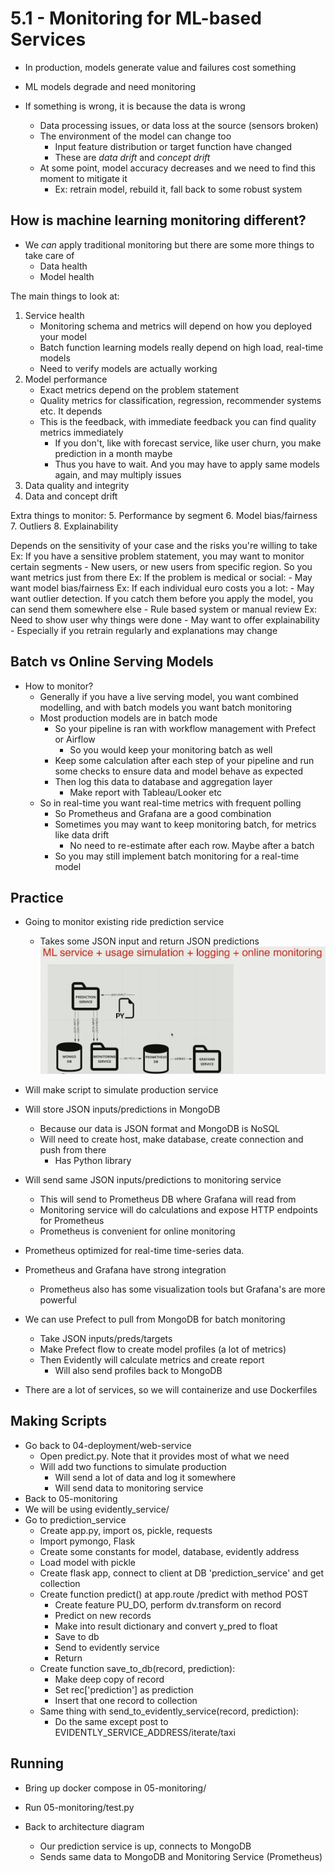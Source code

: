# 5.1 - Monitoring for ML-based Services
- In production, models generate value and failures cost something

- ML models degrade and need monitoring
- If something is wrong, it is because the data is wrong
	- Data processing issues, or data loss at the source (sensors broken)
	- The environment of the model can change too
		- Input feature distribution or target function have changed
		- These are *data drift* and *concept drift*
	- At some point, model accuracy decreases and we need to find this moment to mitigate it
		- Ex: retrain model, rebuild it, fall back to some robust system

## How is machine learning monitoring different?
- We _can_ apply traditional monitoring but there are some more things to take care of
	- Data health
	- Model health

The main things to look at:
1. Service health
	- Monitoring schema and metrics will depend on how you deployed your model
	- Batch function learning models really depend on high load, real-time models
	- Need to verify models are actually working
2. Model performance
	- Exact metrics depend on the problem statement
	- Quality metrics for classification, regression, recommender systems etc. It depends
	- This is the feedback, with immediate feedback you can find quality metrics immediately
		- If you don't, like with forecast service, like user churn, you make prediction in a month maybe
		- Thus you have to wait. And you may have to apply same models again, and may multiply issues
3. Data quality and integrity
4. Data and concept drift

Extra things to monitor:
5. Performance by segment
6. Model bias/fairness
7. Outliers
8. Explainability

Depends on the sensitivity of your case and the risks you're willing to take
Ex: If you have a sensitive problem statement, you may want to monitor certain segments
	- New users, or new users from specific region. So you want metrics just from there
Ex: If the problem is medical or social:
	- May want model bias/fairness
Ex: If each individual euro costs you a lot:
	- May want outlier detection. If you catch them before you apply the model, you can send them somewhere else
		- Rule based system or manual review
Ex: Need to show user why things were done
	- May want to offer explainability
	- Especially if you retrain regularly and explanations may change

## Batch vs Online Serving Models
- How to monitor?
	- Generally if you have a live serving model, you want combined modelling, and with batch models you want batch monitoring
	- Most production models are in batch mode
		- So your pipeline is ran with workflow management with Prefect or Airflow
			- So you would keep your monitoring batch as well
		- Keep some calculation after each step of your pipeline and run some checks to ensure data and model behave as expected
		- Then log this data to database and aggregation layer
			- Make report with Tableau/Looker etc
	- So in real-time you want real-time metrics with frequent polling
		- So Prometheus and Grafana are a good combination
		- Sometimes you may want to keep monitoring batch, for metrics like data drift
			- No need to re-estimate after each row. Maybe after a batch
		- So you may still implement batch monitoring for a real-time model

## Practice
- Going to monitor existing ride prediction service
	- Takes some JSON input and return JSON predictions
![](images/5.1-diagram.png)
- Will make script to simulate production service
- Will store JSON inputs/predictions in MongoDB
	- Because our data is JSON format and MongoDB is NoSQL
	- Will need to create host, make database, create connection and push from there
		- Has Python library
- Will send same JSON inputs/predictions to monitoring service
	- This will send to Prometheus DB where Grafana will read from
	- Monitoring service will do calculations and expose HTTP endpoints for Prometheus 
	- Prometheus is convenient for online monitoring
- Prometheus optimized for real-time time-series data. 
- Prometheus and Grafana have strong integration
	- Prometheus also has some visualization tools but Grafana's are more powerful
- We can use Prefect to pull from MongoDB for batch monitoring
	- Take JSON inputs/preds/targets
	- Make Prefect flow to create model profiles (a lot of metrics)
	- Then Evidently will calculate metrics and create report
		- Will also send profiles back to MongoDB

- There are a lot of services, so we will containerize and use Dockerfiles 

## Making Scripts
- Go back to 04-deployment/web-service
	- Open predict.py. Note that it provides most of what we need
	- Will add two functions to simulate production
		- Will send a lot of data and log it somewhere
		- Will send data to monitoring service
- Back to 05-monitoring
- We will be using evidently_service/
- Go to prediction_service
	- Create app.py, import os, pickle, requests
	- Import pymongo, Flask
	- Create some constants for model, database, evidently address
	- Load model with pickle
	- Create flask app, connect to client at DB 'prediction_service' and get collection
	- Create function predict() at app.route /predict with method POST
		- Create feature PU_DO, perform dv.transform on record
		- Predict on new records
		- Make into result dictionary and convert y_pred to float
		- Save to db
		- Send to evidently service
		- Return
	- Create function save_to_db(record, prediction):
		- Make deep copy of record
		- Set rec['prediction'] as prediction
		- Insert that one record to collection
	- Same thing with send_to_evidently_service(record, prediction):
		- Do the same except post to EVIDENTLY_SERVICE_ADDRESS/iterate/taxi

## Running
- Bring up docker compose in 05-monitoring/
- Run 05-monitoring/test.py

- Back to architecture diagram
	- Our prediction service is up, connects to MongoDB
	- Sends same data to MongoDB and Monitoring Service (Prometheus) 


